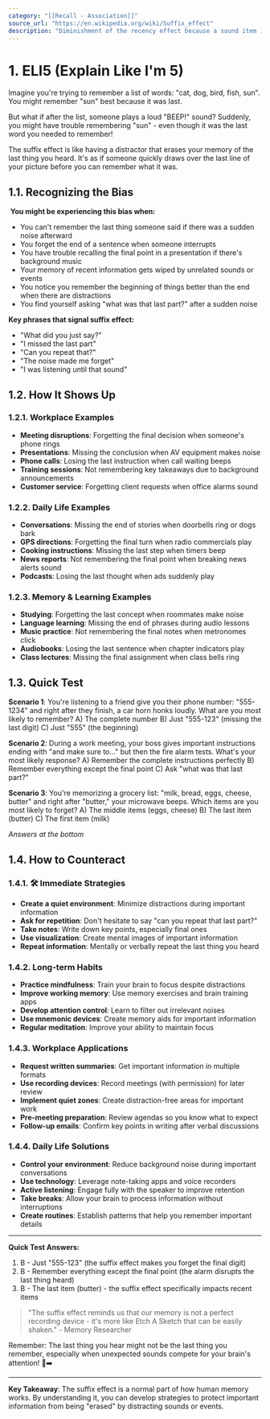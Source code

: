 ```yaml
---
category: "[[Recall - Association]]"
source_url: "https://en.wikipedia.org/wiki/Suffix_effect"
description: "Diminishment of the recency effect because a sound item is appended to the list that the subject is not required to recall"
---
```


# 1. ELI5 (Explain Like I'm 5)

 Imagine you're trying to remember a list of words: "cat, dog, bird, fish, sun". You might remember "sun" best because it was last.

But what if after the list, someone plays a loud "BEEP!" sound? Suddenly, you might have trouble remembering "sun" - even though it was the last word you needed to remember!

The suffix effect is like having a distractor that erases your memory of the last thing you heard. It's as if someone quickly draws over the last line of your picture before you can remember what it was.

## 1.1. Recognizing the Bias

️ **You might be experiencing this bias when:**

- You can't remember the last thing someone said if there was a sudden noise afterward
- You forget the end of a sentence when someone interrupts
- You have trouble recalling the final point in a presentation if there's background music
- Your memory of recent information gets wiped by unrelated sounds or events
- You notice you remember the beginning of things better than the end when there are distractions
- You find yourself asking "what was that last part?" after a sudden noise

**Key phrases that signal suffix effect:**
- "What did you just say?"
- "I missed the last part"
- "Can you repeat that?"
- "The noise made me forget"
- "I was listening until that sound"

## 1.2. How It Shows Up

### 1.2.1. **Workplace Examples**

- **Meeting disruptions**: Forgetting the final decision when someone's phone rings
- **Presentations**: Missing the conclusion when AV equipment makes noise
- **Phone calls**: Losing the last instruction when call waiting beeps
- **Training sessions**: Not remembering key takeaways due to background announcements
- **Customer service**: Forgetting client requests when office alarms sound

### 1.2.2. **Daily Life Examples**

- **Conversations**: Missing the end of stories when doorbells ring or dogs bark
- **GPS directions**: Forgetting the final turn when radio commercials play
- **Cooking instructions**: Missing the last step when timers beep
- **News reports**: Not remembering the final point when breaking news alerts sound
- **Podcasts**: Losing the last thought when ads suddenly play

### 1.2.3. **Memory & Learning Examples**

- **Studying**: Forgetting the last concept when roommates make noise
- **Language learning**: Missing the end of phrases during audio lessons
- **Music practice**: Not remembering the final notes when metronomes click
- **Audiobooks**: Losing the last sentence when chapter indicators play
- **Class lectures**: Missing the final assignment when class bells ring

## 1.3. Quick Test

**Scenario 1**: You're listening to a friend give you their phone number: "555-1234" and right after they finish, a car horn honks loudly. What are you most likely to remember?
A) The complete number
B) Just "555-123" (missing the last digit)
C) Just "555" (the beginning)

**Scenario 2**: During a work meeting, your boss gives important instructions ending with "and make sure to..." but then the fire alarm tests. What's your most likely response?
A) Remember the complete instructions perfectly
B) Remember everything except the final point
C) Ask "what was that last part?"

**Scenario 3**: You're memorizing a grocery list: "milk, bread, eggs, cheese, butter" and right after "butter," your microwave beeps. Which items are you most likely to forget?
A) The middle items (eggs, cheese)
B) The last item (butter)
C) The first item (milk)

*Answers at the bottom*

## 1.4. How to Counteract

### 1.4.1. 🛠️ **Immediate Strategies**

- **Create a quiet environment**: Minimize distractions during important information
- **Ask for repetition**: Don't hesitate to say "can you repeat that last part?"
- **Take notes**: Write down key points, especially final ones
- **Use visualization**: Create mental images of important information
- **Repeat information**: Mentally or verbally repeat the last thing you heard

### 1.4.2. **Long-term Habits**

- **Practice mindfulness**: Train your brain to focus despite distractions
- **Improve working memory**: Use memory exercises and brain training apps
- **Develop attention control**: Learn to filter out irrelevant noises
- **Use mnemonic devices**: Create memory aids for important information
- **Regular meditation**: Improve your ability to maintain focus

### 1.4.3. **Workplace Applications**

- **Request written summaries**: Get important information in multiple formats
- **Use recording devices**: Record meetings (with permission) for later review
- **Implement quiet zones**: Create distraction-free areas for important work
- **Pre-meeting preparation**: Review agendas so you know what to expect
- **Follow-up emails**: Confirm key points in writing after verbal discussions

### 1.4.4. **Daily Life Solutions**

- **Control your environment**: Reduce background noise during important conversations
- **Use technology**: Leverage note-taking apps and voice recorders
- **Active listening**: Engage fully with the speaker to improve retention
- **Take breaks**: Allow your brain to process information without interruptions
- **Create routines**: Establish patterns that help you remember important details

---

**Quick Test Answers:**
1. B - Just "555-123" (the suffix effect makes you forget the final digit)
2. B - Remember everything except the final point (the alarm disrupts the last thing heard)
3. B - The last item (butter) - the suffix effect specifically impacts recent items

> "The suffix effect reminds us that our memory is not a perfect recording device - it's more like Etch A Sketch that can be easily shaken." - Memory Researcher

Remember: The last thing you hear might not be the last thing you remember, especially when unexpected sounds compete for your brain's attention! 🎵➡️

---

**Key Takeaway**: The suffix effect is a normal part of how human memory works. By understanding it, you can develop strategies to protect important information from being "erased" by distracting sounds or events.

